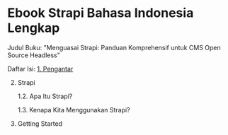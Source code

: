 # Ebook Strapi Bahasa Indonesia Lengkap
Judul Buku: "Menguasai Strapi: Panduan Komprehensif untuk CMS Open Source Headless"

Daftar Isi:
[1. Pengantar](https://github.com/abdanzamzam/ebook-strapi/tree/main/pengantar)

2. Strapi

   1.2. Apa Itu Strapi?

   1.3. Kenapa Kita Menggunakan Strapi?
   
3. Getting Started
